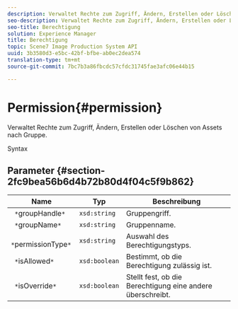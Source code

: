 ```yaml
---
description: Verwaltet Rechte zum Zugriff, Ändern, Erstellen oder Löschen von Assets nach Gruppe.
seo-description: Verwaltet Rechte zum Zugriff, Ändern, Erstellen oder Löschen von Assets nach Gruppe.
seo-title: Berechtigung
solution: Experience Manager
title: Berechtigung
topic: Scene7 Image Production System API
uuid: 3b3580d3-e5bc-42bf-bfbe-ab0ec2dea574
translation-type: tm+mt
source-git-commit: 7bc7b3a86fbcdc57cfdc31745fae3afc06e44b15

---
```



# Permission{#permission}

Verwaltet Rechte zum Zugriff, Ändern, Erstellen oder Löschen von Assets nach Gruppe.

Syntax

## Parameter {#section-2fc9bea56b6d4b72b80d4f04c5f9b862}

| Name | Typ | Beschreibung |
|---|---|---|
| ` *`groupHandle`*` | `xsd:string` | Gruppengriff. |
| ` *`groupName`*` | `xsd:string` | Gruppenname. |
| ` *`permissionType`*` | `xsd:string` | Auswahl des Berechtigungstyps. |
| ` *`isAllowed`*` | `xsd:boolean` | Bestimmt, ob die Berechtigung zulässig ist. |
| ` *`isOverride`*` | `xsd:boolean` | Stellt fest, ob die Berechtigung eine andere überschreibt. |

